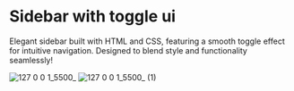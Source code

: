 # Sidebar with toggle ui
Elegant sidebar built with HTML and CSS, featuring a smooth toggle effect for intuitive navigation. Designed to blend style and functionality seamlessly!

![127 0 0 1_5500_](https://github.com/Jeel1312/20_sidebar/assets/153166867/caab37f7-9c4d-4a56-8668-50006f00e722)
![127 0 0 1_5500_ (1)](https://github.com/Jeel1312/20_sidebar/assets/153166867/a38e503f-685f-4f52-9965-5800a9283778)
